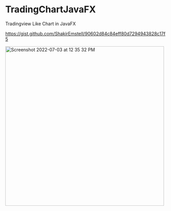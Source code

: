 # TradingChartJavaFX

Tradingview Like Chart in JavaFX 

https://gist.github.com/ShakirEmstell/90602d84c84eff80d7294943828c17f5

<img width="497" alt="Screenshot 2022-07-03 at 12 35 32 PM" src="https://user-images.githubusercontent.com/16664485/177029290-1a0b414c-eaa3-4644-a05d-990561455204.png">
